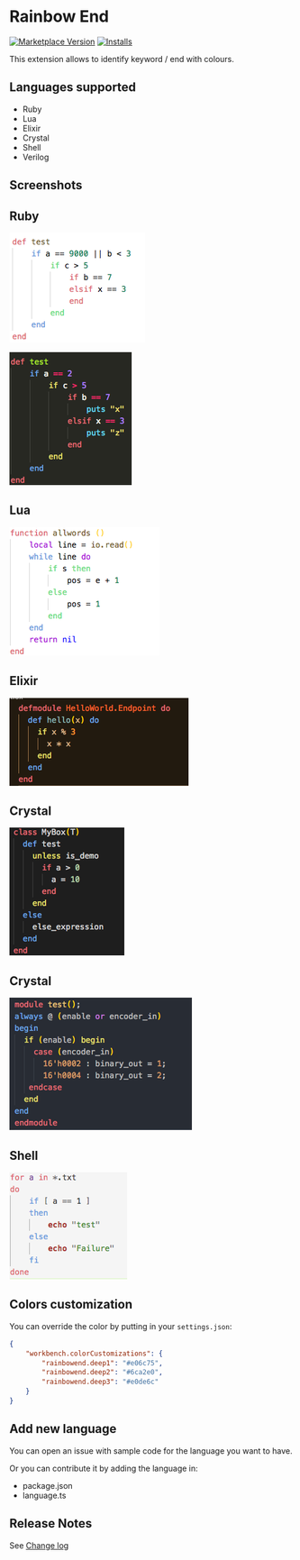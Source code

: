 # Rainbow End

[![Marketplace Version](https://vsmarketplacebadge.apphb.com/version/jduponchelle.rainbow-end.svg)](https://marketplace.visualstudio.com/items?itemName=jduponchelle.rainbow-end) [![Installs](https://vsmarketplacebadge.apphb.com/installs/jduponchelle.rainbow-end.svg)](https://marketplace.visualstudio.com/items?itemName=jduponchelle.rainbow-end)

This extension allows to identify keyword / end with colours.

## Languages supported

* Ruby
* Lua
* Elixir
* Crystal
* Shell
* Verilog

## Screenshots

## Ruby

![Ruby light theme](images/2.png)

![Ruby dark theme](images/1.png)

## Lua

![Lua](images/lua.png)

## Elixir

![Elixir](images/elixir.png)

## Crystal

![Crystal](images/crystal.png)

## Crystal

![Verilog](images/verilog.png)

## Shell

![Shell](images/shell.png)

## Colors customization

You can override the color by putting in your `settings.json`:

```json
{
    "workbench.colorCustomizations": {
        "rainbowend.deep1": "#e06c75",
        "rainbowend.deep2": "#6ca2e0",
        "rainbowend.deep3": "#e0de6c"
    }
}
```

## Add new language

You can open an issue with sample code for the language you want to have.

Or you can contribute it by adding the language in:
* package.json
* language.ts


## Release Notes

See [Change log](CHANGELOG.md)
